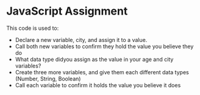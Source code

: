 # JavaScript Assignment

This code is used to:
* Declare a new variable, city, and assign it to a value.
* Call both new variables to confirm they hold the value you believe they do
* What data type didyou assign as the value in your age and city variables?
* Create three more variables, and give them each different data types (Number, String, Boolean)
* Call each variable to confirm it holds the value you believe it does
